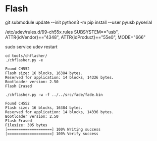 # Flash



git submodule update --init
python3 -m pip install --user pyusb pyserial


/etc/udev/rules.d/99-ch55x.rules
SUBSYSTEM=="usb", ATTR{idVendor}=="4348", ATTR{idProduct}=="55e0", MODE="666"

sudo service udev restart



```
cd tools/chflasher/
./chflasher.py -e
```

```
Found CH552
Flash size: 16 blocks, 16384 bytes.
Reserved for application: 14 blocks, 14336 bytes.
Bootloader version: 2.50
Flash Erased
```

```
./chflasher.py -w -f ../../src/fade/fade.bin
```

```
Found CH552
Flash size: 16 blocks, 16384 bytes.
Reserved for application: 14 blocks, 14336 bytes.
Bootloader version: 2.50
Flash Erased
Filesize: 305 bytes
[====================] 100% Writing success
[====================] 100% Verify success
```
